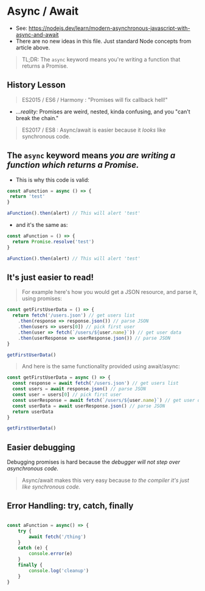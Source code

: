 # Async / Await

- See: https://nodejs.dev/learn/modern-asynchronous-javascript-with-async-and-await
- There are no new ideas in this file. Just standard Node concepts from article above.

> TL;DR: The `async` keyword means you're writing a function that returns a Promise.

## History Lesson

> ES2015 / ES6 / Harmony : "Promises will fix callback hell!"

- *...reality:* Promises are weird, nested, kinda confusing, and you "can't break the chain."

> ES2017 / ES8 : Async/await is easier because it _looks_ like synchronous code.

## The `async` keyword means _you are writing a function which returns a Promise._

- This is why this code is valid:

 ```javascript
const aFunction = async () => {
  return 'test'
}

aFunction().then(alert) // This will alert 'test'
 ```

- and it's the same as:

```javascript
const aFunction = () => {
  return Promise.resolve('test')
}

aFunction().then(alert) // This will alert 'test'
```

## It's just easier to read!

> For example here's how you would get a JSON resource, and parse it, using promises:

```javascript
const getFirstUserData = () => {
  return fetch('/users.json') // get users list
    .then(response => response.json()) // parse JSON
    .then(users => users[0]) // pick first user
    .then(user => fetch(`/users/${user.name}`)) // get user data
    .then(userResponse => userResponse.json()) // parse JSON
}

getFirstUserData()
```


> And here is the same functionality provided using await/async:

```javascript
const getFirstUserData = async () => {
  const response = await fetch('/users.json') // get users list
  const users = await response.json() // parse JSON
  const user = users[0] // pick first user
  const userResponse = await fetch(`/users/${user.name}`) // get user data
  const userData = await userResponse.json() // parse JSON
  return userData
}

getFirstUserData()
```

## Easier debugging

Debugging promises is hard because the _debugger will not step over asynchronous code._

> Async/await makes this very easy because _to the compiler it's just like synchronous code._

## Error Handling: try, catch, finally

```javascript

const aFunction = async() => {
    try {
        await fetch('/thing')
    }
    catch (e) {
        console.error(e)
    }
    finally {
        console.log('cleanup')
    }
}
```